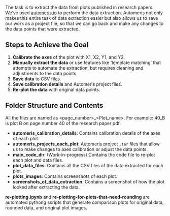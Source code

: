 
The task is to extract the data from plots published in research papers. We’ve used [automeris.io](http://automeris.io/WebPlotDigitizer/) to perform the data extraction. Automeris not only makes this entire task of data extraction easier but also allows us to save our work as a project file, so that we can go back and make any changes to the data points that were extracted.

## Steps to Achieve the Goal

1. **Calibrate the axes** of the plot with X1, X2, Y1, and Y2.
2. **Manually extract the data** or use features like ‘template matching’ that attempts to automate the extraction, but requires cleaning and adjustments to the data points.
3. **Save data** to CSV files.
4. **Save calibration details** and Automeris project files.
5. **Re-plot the data** with original data points.

## Folder Structure and Contents
All the files are named as <page_number>_<Plot_name>. For example: 40_B is plot B on page number 40 of the research paper pdf.
- **automeris_calibration_details**: Contains calibration details of the axes of each plot.
- **automeris_projects_each_plot**: Automeris project `.tar` files that allow us to make changes to axes calibration or adjust the data points.
- **main_code_dir**: (Work-in-progress) Contains the code file to re-plot each plot and data files.
- **plot_data_files**: Contains all the CSV files of the data extracted for each plot.
- **plots_images**: Contains screenshots of each plot.
- **screenshots_of_data_extraction**: Contains a screenshot of how the plot looked after extracting the data.

**re-plotting.ipynb** and **re-plotting-for-plots-that-need-rounding** are automated pythong scripts that generate comparison plots for original data, rounded data, and original plot images.

